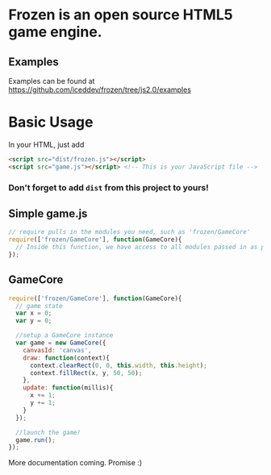 Frozen is an open source HTML5 game engine.
===========================================

## Examples

Examples can be found at https://github.com/iceddev/frozen/tree/js2.0/examples

Basic Usage
===========

In your HTML, just add

```html
<script src="dist/frozen.js"></script>
<script src="game.js"></script> <!-- This is your JavaScript file -->
```

### Don't forget to add `dist` from this project to yours!

## Simple game.js

```javascript
// require pulls in the modules you need, such as 'frozen/GameCore'
require(['frozen/GameCore'], function(GameCore){
  // Inside this function, we have access to all modules passed in as parameters
});
```

## GameCore

```javascript
require(['frozen/GameCore'], function(GameCore){
  // game state
  var x = 0;
  var y = 0;

  //setup a GameCore instance
  var game = new GameCore({
    canvasId: 'canvas',
    draw: function(context){
      context.clearRect(0, 0, this.width, this.height);
      context.fillRect(x, y, 50, 50);
    },
    update: function(millis){
      x += 1;
      y += 1;
    }
  });

  //launch the game!
  game.run();
});
```








More documentation coming.  Promise :)